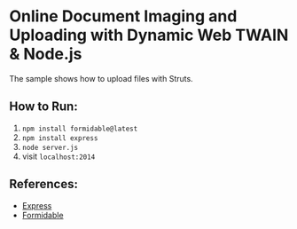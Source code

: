 Online Document Imaging and Uploading with Dynamic Web TWAIN & Node.js
=======================================================================

The sample shows how to upload files with Struts. 


How to Run:
-----------
1. `npm install formidable@latest`
2. `npm install express`
3. `node server.js`
4. visit `localhost:2014`

References:
-----------
* [Express][1]
* [Formidable][2]

[1]:http://expressjs.com/
[2]:https://github.com/felixge/node-formidable
